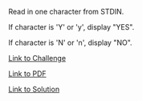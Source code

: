 Read in one character from STDIN.

If character is 'Y' or 'y', display "YES".

If character is 'N' or 'n', display "NO".


[Link to Challenge](https://www.hackerrank.com/challenges/bash-tutorials---getting-started-with-conditionals/problem)

[Link to PDF](./conditionals.pdf)

[Link to Solution](./conditionals.sh)
